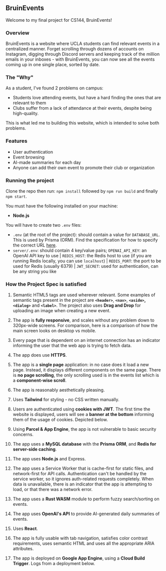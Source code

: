 ## BruinEvents

Welcome to my final project for CS144, BruinEvents!


### Overview

BruinEvents is a website where UCLA students can find relevant events in a centralized manner. Forget scrolling through dozens of accounts on Instagram, digging through Discord servers and keeping track of the million emails in your inboxes - with BruinEvents, you can now see all the events coming up in one single place, sorted by date.

### The "Why"

As a student, I've found 2 problems on campus:

- Students love attending events, but have a hard finding the ones that are relevant to them
- Clubs suffer from a lack of attendance at their events, despite being high-quality.

This is what led me to building this website, which is intended to solve both problems.

### Features

- User authentication
- Event browsing
- AI-made summaries for each day
- Anyone can add their own event to promote their club or organization

### Running the project

Clone the repo then run: `npm install` followed by `npm run build` and finally `npm start`.

You must have the following installed on your machine:
- **Node.js**

You will have to create two `.env` files:
- `.env` (at the root of the project): should contain a value for `DATABASE_URL`. This is used by Prisma (ORM). Find the specification for how to specify the correct URL [here](https://www.prisma.io/docs/orm/reference/connection-urls). 
- `server/.env`: should contain 4 key/value pairs; `OPENAI_API_KEY`: an OpenAI API key to use | `REDIS_HOST`: the Redis host to use (if you are running Redis locally, you can use `localhost`) | `REDIS_PORT`: the port to be used for Redis (usually 6379) | `JWT_SECRET`: used for authentication, can be any string you like

### How the Project Spec is satisfied

1) Semantic HTML5 tags are used wherever relevant. Some examples of semantic tags present in the project are **`<header>`**, **`<nav>`**, **`<aside>`, `<dialog>`** and **`<label>`**. The project also uses **Drag and Drop** for uploading an image when creating a new event.

2) The app is **fully responsive**, and scales without any problem down to 320px-wide screens. For comparison, here is a comparison of how the main screen looks on desktop vs mobile.

3) Every page that is dependent on an internet connection has an indicator informing the user that the web app is trying to fetch data.

4) The app does use **HTTPS**.

5) The app is a **single page** application: in no case does it load a new page. Instead, it displays different components on the same page. There is **no page scrolling**, the only scrolling used is in the events list which is a **component-wise scroll**.

6) The app is reasonably aesthetically pleasing.

7) Uses **Tailwind** for styling - no CSS written manually.

8) Users are authenticated using **cookies with JWT**. The first time the website is displayed, users will see a **banner at the bottom** informing them of the usage of cookies. Depicted below.

9) Using **Parcel & App Engine**, the app is not vulnerable to basic security concerns.

10) The app uses a **MySQL database** with the **Prisma ORM**, and **Redis for server-side caching**.

11) The app uses **Node.js** and Express.

12) The app uses a Service Worker that is cache-first for static files, and network-first for API calls. Authentication can't be handled by the service worker, so it ignores auth-related requests completely. When data is unavailable, there is an indicator that the app is attempting to load, or that there was a network error.

13) The app uses a **Rust WASM** module to perform fuzzy search/sorting on events.

14) The app uses **OpenAI's API** to provide AI-generated daily summaries of events.

15) Uses **React**.

16) The app is fully usable with tab navigation, satisfies color contrast requirements, uses semantic HTML and uses all the appropriate ARIA attributes.

17) The app is deployed on **Google App Engine**, using a **Cloud Build Trigger**. Logs from a deployment below.